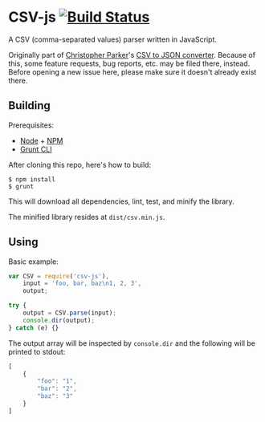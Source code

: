 # CSV-js [![Build Status](https://secure.travis-ci.org/cparker15/CSV-js.png?branch=master)](http://travis-ci.org/cparker15/CSV-js)

A CSV (comma-separated values) parser written in JavaScript.

Originally part of [Christopher Parker][github-cparker15]'s [CSV to JSON converter][github-csv-to-json]. Because of this, some feature requests, bug reports, etc. may be filed there, instead. Before opening a new issue here, please make sure it doesn't already exist there.

## Building

Prerequisites:

* [Node][nodejs] + [NPM][npmjs]
* [Grunt CLI][gruntjs]

After cloning this repo, here's how to build:

    $ npm install
    $ grunt

This will download all dependencies, lint, test, and minify the library.

The minified library resides at `dist/csv.min.js`.

## Using

Basic example:

```javascript
var CSV = require('csv-js'),
    input = 'foo, bar, baz\n1, 2, 3',
    output;

try {
    output = CSV.parse(input);
    console.dir(output);
} catch (e) {}
```

The output array will be inspected by `console.dir` and the following will be printed to stdout:

```javascript
[
    {
        "foo": "1",
        "bar": "2",
        "baz": "3"
    }
]
```

[github-cparker15]: https://github.com/cparker15
[github-csv-to-json]: https://github.com/cparker15/csv-to-json
[nodejs]: http://nodejs.org/
[npmjs]: http://npmjs.org/
[bower]: http://bower.io/
[gruntjs]: http://gruntjs.com/
